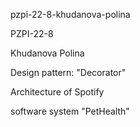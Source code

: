pzpi-22-8-khudanova-polina

PZPI-22-8

Khudanova Polina

Design pattern: "Decorator"

Architecture of Spotify

software system "PetHealth"
